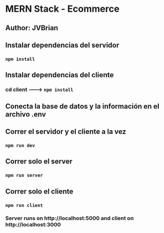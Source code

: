 # MERN Stack - Ecommerce




## Author: JVBrian


## Instalar dependencias del servidor 
### `npm install`

## Instalar dependencias del cliente
### cd client ---> `npm install`

## Conecta la base de datos y la información en el archivo .env


## Correr el servidor y el cliente a la vez
### `npm run dev`

## Correr solo el server
### `npm run server`

## Correr solo el cliente
### `npm run client`

### Server runs on http://localhost:5000 and client on http://localhost:3000

